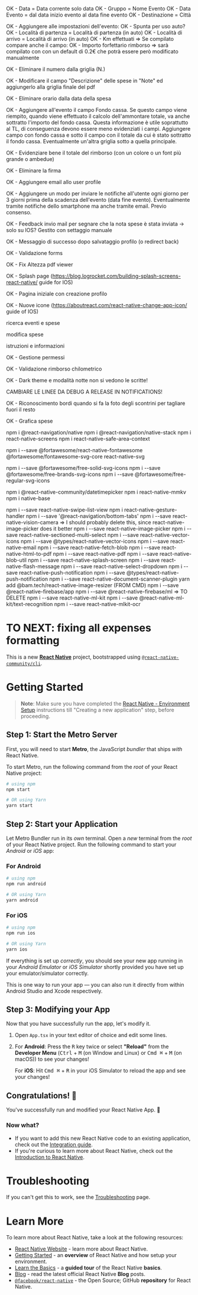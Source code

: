 OK - Data = Data corrente solo data
OK - Gruppo = Nome Evento
OK - Data Evento = dal data inizio evento al data fine evento
OK - Destinazione = Città

OK - Aggiungere alle impostazioni dell'evento:
OK - Spunta per uso auto?
OK - Località di partenza = Località di partenza (in auto)
OK - Località di arrivo = Località di arrivo (in auto)
OK - Km effettuati => Se compilato compare anche il campo:
OK - Importo forfettario rimborso => sarà compilato con con un default di 0.2€ che potrà essere però modificato manualmente

OK - Eliminare il numero dalla griglia (N.)

OK - Modificare il campo "Descrizione" delle spese in "Note" ed aggiungerlo alla griglia finale del pdf

OK - Eliminare orario dalla data della spesa

OK - Aggiungere all'evento il campo Fondo cassa. Se questo campo viene riempito, quando viene effettuato il calcolo dell'ammontare totale, va anche sottratto l'importo del fondo cassa. Questa informazione è utile soprattutto al TL, di conseguenza devono essere meno evidenziati i campi. Aggiungere campo con fondo cassa e sotto il campo con il totale da cui è stato sottratto il fondo cassa. Eventualmente un'altra griglia sotto a quella principale.

OK - Evidenziare bene il totale del rimborso (con un colore o un font più grande o ambedue)

OK - Eliminare la firma

OK - Aggiungere email allo user profile

OK - Aggiungere un modo per inviare le notifiche all'utente ogni giorno per 3 giorni prima della scadenza dell'evento (data fine evento). Eventualmente tramite notifiche dello smartphone ma anche tramite email. Previo consenso.

OK - Feedback invio mail per segnare che la nota spese è stata inviata -> solo su IOS? Gestito con settaggio manuale

OK - Messaggio di successo dopo salvataggio profilo (o redirect back)

OK - Validazione forms

OK - Fix Altezza pdf viewer

OK - Splash page (https://blog.logrocket.com/building-splash-screens-react-native/ guide for IOS)

OK - Pagina iniziale con creazione profilo

OK - Nuove icone (https://aboutreact.com/react-native-change-app-icon/ guide of IOS)

ricerca eventi e spese

modifica spese

istruzioni e informazioni

OK - Gestione permessi

OK - Validazione rimborso chilometrico

OK - Dark theme e modalità notte non si vedono le scritte!

CAMBIARE LE LINEE DA DEBUG A RELEASE IN NOTIFICATIONS!

OK - Riconoscimento bordi quando si fa la foto degli scontrini per tagliare fuori il resto

OK - Grafica spese




npm i @react-navigation/native
npm i @react-navigation/native-stack
npm i react-native-screens
npm i react-native-safe-area-context

npm i --save @fortawesome/react-native-fontawesome @fortawesome/fontawesome-svg-core react-native-svg

npm i --save @fortawesome/free-solid-svg-icons
npm i --save @fortawesome/free-brands-svg-icons
npm i --save @fortawesome/free-regular-svg-icons

npm i @react-native-community/datetimepicker
npm i react-native-mmkv
npm i native-base

npm i --save react-native-swipe-list-view
npm i react-native-gesture-handler
npm i --save '@react-navigation/bottom-tabs'
npm i --save react-native-vision-camera => I should probably delete this, since react-native-image-picker does it better
npm i --save react-native-image-picker
npm i --save react-native-sectioned-multi-select
npm i --save react-native-vector-icons
npm i --save @types/react-native-vector-icons
npm i --save react-native-email
npm i --save react-native-fetch-blob
npm i --save react-native-html-to-pdf
npm i --save react-native-pdf
npm i --save react-native-blob-util
npm i --save react-native-splash-screen
npm i --save react-native-flash-message
npm i --save react-native-select-dropdown
npm i --save react-native-push-notification
npm i --save @types/react-native-push-notification
npm i --save react-native-document-scanner-plugin
yarn add @bam.tech/react-native-image-resizer (FROM CMD)
npm i --save @react-native-firebase/app
npm i --save @react-native-firebase/ml => TO DELETE
npm i --save react-native-ml-kit 
npm i --save @react-native-ml-kit/text-recognition
npm i --save react-native-mlkit-ocr

# TO NEXT: fixing all expenses formatting

This is a new [**React Native**](https://reactnative.dev) project, bootstrapped using [`@react-native-community/cli`](https://github.com/react-native-community/cli).

# Getting Started

>**Note**: Make sure you have completed the [React Native - Environment Setup](https://reactnative.dev/docs/environment-setup) instructions till "Creating a new application" step, before proceeding.

## Step 1: Start the Metro Server

First, you will need to start **Metro**, the JavaScript _bundler_ that ships _with_ React Native.

To start Metro, run the following command from the _root_ of your React Native project:

```bash
# using npm
npm start

# OR using Yarn
yarn start
```

## Step 2: Start your Application

Let Metro Bundler run in its _own_ terminal. Open a _new_ terminal from the _root_ of your React Native project. Run the following command to start your _Android_ or _iOS_ app:

### For Android

```bash
# using npm
npm run android

# OR using Yarn
yarn android
```

### For iOS

```bash
# using npm
npm run ios

# OR using Yarn
yarn ios
```

If everything is set up _correctly_, you should see your new app running in your _Android Emulator_ or _iOS Simulator_ shortly provided you have set up your emulator/simulator correctly.

This is one way to run your app — you can also run it directly from within Android Studio and Xcode respectively.

## Step 3: Modifying your App

Now that you have successfully run the app, let's modify it.

1. Open `App.tsx` in your text editor of choice and edit some lines.
2. For **Android**: Press the <kbd>R</kbd> key twice or select **"Reload"** from the **Developer Menu** (<kbd>Ctrl</kbd> + <kbd>M</kbd> (on Window and Linux) or <kbd>Cmd ⌘</kbd> + <kbd>M</kbd> (on macOS)) to see your changes!

   For **iOS**: Hit <kbd>Cmd ⌘</kbd> + <kbd>R</kbd> in your iOS Simulator to reload the app and see your changes!

## Congratulations! :tada:

You've successfully run and modified your React Native App. :partying_face:

### Now what?

- If you want to add this new React Native code to an existing application, check out the [Integration guide](https://reactnative.dev/docs/integration-with-existing-apps).
- If you're curious to learn more about React Native, check out the [Introduction to React Native](https://reactnative.dev/docs/getting-started).

# Troubleshooting

If you can't get this to work, see the [Troubleshooting](https://reactnative.dev/docs/troubleshooting) page.

# Learn More

To learn more about React Native, take a look at the following resources:

- [React Native Website](https://reactnative.dev) - learn more about React Native.
- [Getting Started](https://reactnative.dev/docs/environment-setup) - an **overview** of React Native and how setup your environment.
- [Learn the Basics](https://reactnative.dev/docs/getting-started) - a **guided tour** of the React Native **basics**.
- [Blog](https://reactnative.dev/blog) - read the latest official React Native **Blog** posts.
- [`@facebook/react-native`](https://github.com/facebook/react-native) - the Open Source; GitHub **repository** for React Native.
